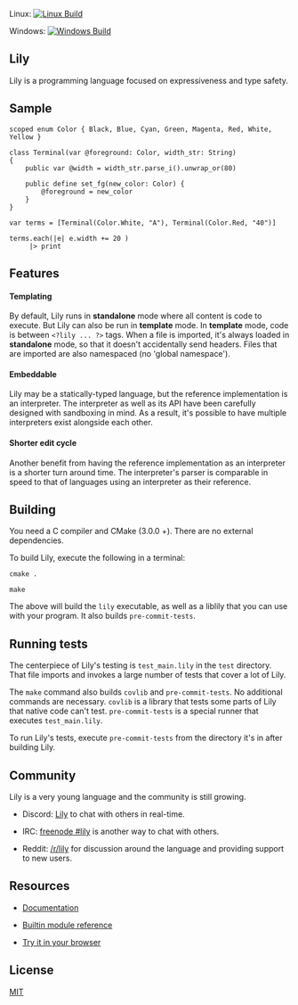 Linux: [![Linux Build](https://travis-ci.org/FascinatedBox/lily.svg?branch=master)](https://travis-ci.org/FascinatedBox/lily)

Windows: [![Windows Build](https://ci.appveyor.com/api/projects/status/github/FascinatedBox/lily?svg=true)](https://ci.appveyor.com/project/FascinatedBox/lily)

## Lily

Lily is a programming language focused on expressiveness and type safety.

## Sample

```
scoped enum Color { Black, Blue, Cyan, Green, Magenta, Red, White, Yellow }

class Terminal(var @foreground: Color, width_str: String)
{
    public var @width = width_str.parse_i().unwrap_or(80)

    public define set_fg(new_color: Color) {
        @foreground = new_color
    }
}

var terms = [Terminal(Color.White, "A"), Terminal(Color.Red, "40")]

terms.each(|e| e.width += 20 )
     |> print
```

## Features

#### Templating

By default, Lily runs in **standalone** mode where all content is code to
execute. But Lily can also be run in **template** mode. In **template** mode,
code is between `<?lily ... ?>` tags. When a file is imported, it's always
loaded in **standalone** mode, so that it doesn't accidentally send headers.
Files that are imported are also namespaced (no 'global namespace').

#### Embeddable

Lily may be a statically-typed language, but the reference implementation is an
interpreter. The interpreter as well as its API have been carefully designed
with sandboxing in mind. As a result, it's possible to have multiple
interpreters exist alongside each other.

#### Shorter edit cycle

Another benefit from having the reference implementation as an interpreter is a
shorter turn around time. The interpreter's parser is comparable in speed to
that of languages using an interpreter as their reference.

## Building

You need a C compiler and CMake (3.0.0 +). There are no external dependencies.

To build Lily, execute the following in a terminal:

```
cmake .

make
```

The above will build the `lily` executable, as well as a liblily that you can
use with your program. It also builds `pre-commit-tests`.

## Running tests

The centerpiece of Lily's testing is `test_main.lily` in the `test` directory.
That file imports and invokes a large number of tests that cover a lot of Lily.

The `make` command also builds `covlib` and `pre-commit-tests`. No additional
commands are necessary. `covlib` is a library that tests some parts of Lily that
native code can't test. `pre-commit-tests` is a special runner that executes
`test_main.lily`.

To run Lily's tests, execute `pre-commit-tests` from the directory it's in after
building Lily.

## Community

Lily is a very young language and the community is still growing.

* Discord: [Lily](https://discord.gg/Vr5CXFY) to chat with others in real-time.

* IRC: [freenode #lily](https://webchat.freenode.net/?channels=%23lily) is
  another way to chat with others.

* Reddit: [/r/lily](https://reddit.com/r/lily) for discussion around the
  language and providing support to new users.

## Resources

* [Documentation](https://FascinatedBox.github.io/lily/)

* [Builtin module reference](https://Fascinatedbox.github.com/lily/core/module.core.html)

* [Try it in your browser](http://fascinatedbox.github.io/lily/intro-sandbox.html)

## License

[MIT](https://github.com/FascinatedBox/lily/blob/master/license.txt)
